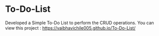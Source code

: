 # To-Do-List
Developed a Simple To-Do List to perform the CRUD operations.
You can view this project : https://vaibhavichile005.github.io/To-Do-List/
